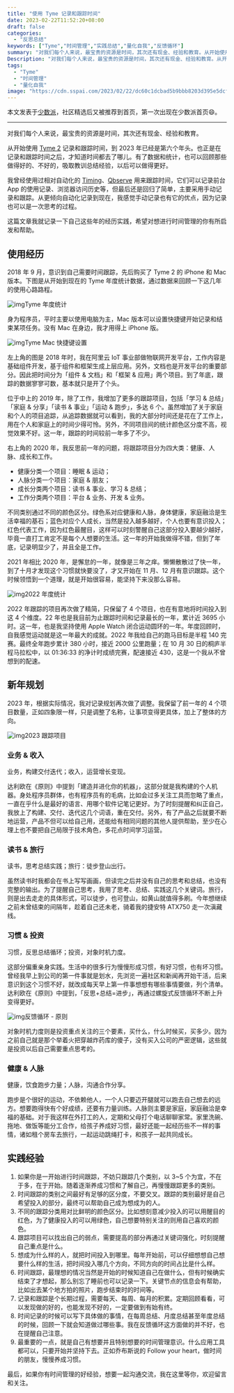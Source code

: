 ```yaml
---
title: "使用 Tyme 记录和跟踪时间"
date: 2023-02-22T11:52:20+08:00
draft: false
categories:
  - "反思总结"
keywords: ["Tyme","时间管理","实践总结","量化自我","反馈循环"]
summary: "对我们每个人来说，最宝贵的资源是时间，其次还有现金、经验和教育。从开始使用 Tyme 记录和跟踪时间，到 2023 年已经是第六个年头。也正是在记录和跟踪时间之后，才知道时间都去了哪儿。有了数据和统计，也可以回顾那些做得好的、不好的，吸取教训总结经验，以后可以做得更好。"
Description: "对我们每个人来说，最宝贵的资源是时间，其次还有现金、经验和教育。从开始使用 Tyme 记录和跟踪时间，到 2023 年已经是第六个年头。也正是在记录和跟踪时间之后，才知道时间都去了哪儿。有了数据和统计，也可以回顾那些做得好的、不好的，吸取教训总结经验，以后可以做得更好。"
tags:
  - "Tyme"
  - "时间管理"
  - "量化自我"
image: "https://cdn.sspai.com/2023/02/22/dc60c1dcbad5b9bbb8203d395e5dcf25.png?imageMogr2/auto-orient/quality/95/thumbnail/!1420x708r/gravity/Center/crop/1420x708/interlace/1"
---
```


本文发表于[少数派](https://sspai.com/post/78451)，社区精选后又被推荐到首页，第一次出现在少数派首页😄。

---

对我们每个人来说，最宝贵的资源是时间，其次还有现金、经验和教育。

从开始使用 [Tyme 2](https://apps.apple.com/us/app/tyme-2/id1063996724?mt=12) 记录和跟踪时间，到 2023 年已经是第六个年头。也正是在记录和跟踪时间之后，才知道时间都去了哪儿。有了数据和统计，也可以回顾那些做得好的、不好的，吸取教训总结经验，以后可以做得更好。

我曾经使用过相对自动化的 [Timing](https://sspai.com/link?target=https%3A%2F%2Ftimingapp.com%2F%3Flang%3Den)、[Qbserve](https://sspai.com/link?target=https%3A%2F%2Fqotoqot.com%2Fqbserve%2F) 用来跟踪时间，它们可以记录前台 App 的使用记录、浏览器访问历史等，但最后还是回归了简单，主要采用手动记录和跟踪。从更倾向自动化记录到现在，我感觉手动记录也有它的优点，因为记录也可以是一次思考的过程。

这篇文章我就记录一下自己这些年的经历实践，希望对想进行时间管理的你有所启发和帮助。

## 使用经历

2018 年 9 月，意识到自己需要时间跟踪，先后购买了 Tyme 2 的 iPhone 和 Mac 版本。下图是从开始到现在的 Tyme 年度统计数据，通过数据来回顾一下这几年的使用心路路程。

![img](https://cdn.sspai.com/2023/02/22/9ff735efd8d05d16b19a4ee65818211e.png?imageView2/2/w/1120/q/90/interlace/1/ignore-error/1)Tyme 年度统计

身为程序员，平时主要以使用电脑为主，Mac 版本可以设置快捷键开始记录和结束某项任务。没有 Mac 在身边，我才用得上 iPhone 版。

![img](https://cdn.sspai.com/2023/02/22/67add92b7d873b303deb35e4a2294c1e.png?imageView2/2/w/1120/q/90/interlace/1/ignore-error/1)Tyme Mac 快捷键设置

左上角的图是 2018 年时，我在阿里云 IoT 事业部做物联网开发平台，工作内容是基础组件开发，基于组件和框架生成上层应用。另外，文档也是开发平台的重要部分。因此把时间分为「组件 & 文档」和「框架 & 应用」两个项目。到了年底，跟踪的数据寥寥可数，基本就只是开了个头。

位于中上的 2019 年，除了工作，我增加了更多的跟踪项目，包括「学习 & 总结」「家庭 & 分享」「读书 & 事业」「运动 & 跑步」，多达 6 个。虽然增加了关于家庭和个人的项目追踪，从追踪数据就可以看到，我的大部分时间还是花在了工作上，用在个人和家庭上的时间少得可怜。另外，不同项目间的统计颜色区分度不高，视觉效果不好。这一年，跟踪的时间较前一年多了不少。

右上角的 2020 年，我反思前一年的问题，将跟踪项目分为四大类：健康、人脉、成长和工作。

- 健康分类一个项目：睡眠 & 运动；
- 人脉分类一个项目：家庭 & 朋友；
- 成长分类两个项目：读书 & 事业、学习 & 总结；
- 工作分类两个项目：平台 & 业务、开发 & 业务。

不同类别通过不同的颜色区分。绿色系对应健康和人脉，身体健康，家庭融洽是生活幸福的基石；蓝色对应个人成长，当然是投入越多越好，个人也要有意识投入；红色代表工作，因为红色最醒目，这样可以时刻警醒自己这部分投入要越少越好，毕竟一直打工肯定不是每个人想要的生活。这一年的开始我做得不错，但到了年底，记录明显少了，并且全是工作。

2021 年相比 2020 年，是懈怠的一年，就像是三年之痒。懒懒散散过了快一年，到了十月才发现这个习惯就快要没了，才又开始在 11 月、12 月有意识跟踪。这个时候领悟到一个道理，就是开始很容易，能坚持下来没那么容易。

![img](https://cdn.sspai.com/2023/02/22/0f835b9025deef0817d700340998e57b.png?imageView2/2/w/1120/q/90/interlace/1/ignore-error/1)2022 年度统计

2022 年跟踪的项目再次做了精简，只保留了 4 个项目，也在有意地将时间投入到这 4 个维度。22 年也是我目前为止跟踪时间和记录最长的一年，累计近 3695 小时。这一年，也是我坚持使用 Apple Watch 闭合运动圆环的一年。年度回顾时，自我感觉运动就是这一年最大的成就。2022 年我给自己的跑马目标是半程 140 完赛。最终全年跑步累计 380 小时，接近 2000 公里跑量；在 10 月 30 日的桐庐半程马拉松中，以 01:36:33 的净计时成绩完赛，配速接近 430，这是一个我从不曾想到的配速。

## 新年规划

2023 年，根据实际情况，我对记录规划再次做了调整。我保留了前一年的 4 个项目数量，正如四象限一样，只是调整了名称，让事项变得更具体，加上了整体的方向。

![img](https://cdn.sspai.com/2023/02/22/5e1b998afa85a89873cd065640dbca32.png?imageView2/2/w/1120/q/90/interlace/1/ignore-error/1)2023 跟踪项目

### 业务 & 收入

业务，构建交付迭代；收入，运营增长变现。

达利欧在《原则》中提到「建造并进化你的机器」，这部分就是我构建的个人机器。身处程序员群体，也有程序员有的毛病，比如会过多关注工具而忽略了重点，一直在乎什么是最好的语言、用哪个软件记笔记更好。为了时刻提醒和纠正自己，我放上了构建、交付、迭代这几个词语，重在交付。另外，有了产品之后就要不断地运营，产品不但可以给自己用，还能给有相同问题的其他人提供帮助，至少在心理上也不要把自己局限于技术角色，多花点时间学习运营。

### 读书 & 旅行

读书，思考总结实践；旅行：徒步登山出行。

虽然读书时我都会在书上写写画画，但读完之后并没有自己的思考和总结，也没有完整的输出。为了提醒自己思考，我用了思考、总结、实践这几个关键词。旅行，则是出去走走的具体形式，可以徒步，也可登山，如黄山就值得多刷。今年想继续之前未曾结束的间隔年，趁着自己还未老，骑着我的捷安特 ATX750 走一次滇藏线。

### 习惯 & 投资

习惯，反思总结循环；投资，对象时机力度。

这部分偏重亲身实践。生活中的很多行为慢慢形成习惯，有好习惯，也有坏习惯。曾经我早上到公司的第一件事就是划水，先浏览一遍社区和新闻再开始干活，后来意识到这个习惯不好，就改成每天早上第一件事想想有哪些事情要做，列个清单。达利欧在《原则》中提到，「反思+总结=进步」，再通过螺旋式反馈循环不断上升变得更好。

![img](https://cdn.sspai.com/2023/02/22/abb955502c5ac05d2c9d68794442d25b.png?imageView2/2/w/1120/q/90/interlace/1/ignore-error/1)反馈循环 - 原则

对象时机力度则是投资重点关注的三个要素，买什么，什么时候买，买多少。因为之前自己就是那个举着火把穿越炸药库的傻子，没有买入公司的严密逻辑，这些就是投资以后自己需要重点思考的。

### 健康 & 人脉

健康，饮食跑步力量；人脉，沟通合作分享。

跑步是个很好的运动，不依赖他人，一个人只要迈开腿就可以跑去自己想去的远方。想要跑得快有个好成绩，还要有力量训练。人脉则主要是家庭，家庭融洽是幸福的基础。对于我这样在外打工的人，定期和父母打个电话聊聊家常。家里洗碗、拖地、做饭等能分工合作，给孩子养成好习惯，最好还能一起经历些不一样的事情，诸如租个房车去旅行，一起运动跳绳打卡，和孩子一起共同成长。

## 实践经验

1. 如果你是一开始进行时间跟踪，不妨只跟踪几个类别，以 3~5 个为宜，不在于多，在于开始。随着逐渐养成习惯和了解自己，再慢慢跟踪更多的类别。
2. 时间跟踪的类别之间最好有足够的区分度，不要交叉。跟踪的类别最好是自己希望投入的部分，最终可以帮助自己成为想成为的人。
3. 不同的跟踪分类用对比鲜明的颜色区分。比如想刻意减少投入的可以用醒目的红色，为了健康投入的可以用绿色，自己想要特别关注的则用自己喜欢的颜色。
4. 跟踪项目可以找出自己的弱点，需要提高的部分再通过关键词强化，时刻提醒自己重点是什么。
5. 想成为什么样的人，就把时间投入到哪里。每年开始前，可以仔细想想自己想要什么样的生活，把时间投入哪几个方向，不同方向的时间占比是什么样。
6. 时间跟踪，最理想的情况当然是开始的时候知道自己在做什么，但有时候确实结束了才想起，那么别忘了睡前也可以记录一下。关键节点的信息会有帮助，比如出去某个地方拍的照片，跑步结束时的时间等。
7. 记录和跟踪是个长期过程，需要每天、每周、每月的积累。定期回顾看看，可以发现做的好的，也能发现不好的，一定要做到有始有终。
8. 时间记录的时候可以写下具体做的事情，在每周总结、月度总结甚至年度总结的时候，回顾一下就会知道做过哪些事。我在反馈循环这方面做的并不好，也在提醒自己注意。
9. 最重要的一点，就是自己有想要并且特别想要的时间管理意识。什么应用工具都可以，只要开始并坚持下去。正如乔布斯说的 Follow your heart，做时间的朋友，慢慢养成习惯。

最后，如果你有时间管理的好经验，想要一起沟通交流，我在这里等你，欢迎留言和关注。
